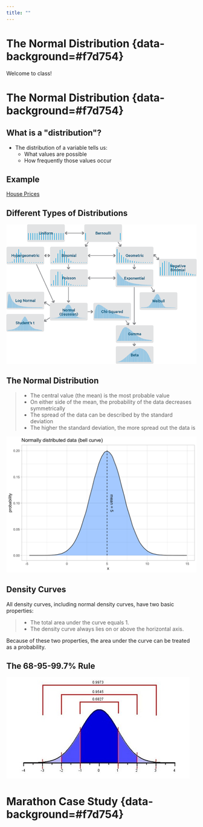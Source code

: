```yaml
---
title: ""
---
```


# The Normal Distribution {data-background=#f7d754}

Welcome to class!

# The Normal Distribution {data-background=#f7d754}

## What is a "distribution"?

- The distribution of a variable tells us:
   - What values are possible
   - How frequently those values occur
   
## Example

[House Prices](https://www.google.com/search?q=house+prices+distribution&rlz=1C1GCEJ_enUS882US882&sxsrf=ALeKk03tXT3KdKDrHQSnMdHURLxSwFykTA:1602547328772&source=lnms&tbm=isch&sa=X&ved=2ahUKEwjTpJGCorDsAhWOrp4KHa31BYoQ_AUoAnoECBUQBA&biw=1920&bih=937)

## Different Types of Distributions

![](images/distributions.png)

## The Normal Distribution

>- The central value (the mean) is the most probable value
>- On either side of the mean, the probability of the data decreases symmetrically
>- The spread of the data can be described by the standard deviation
>- The higher the standard deviation, the more spread out the data is

![](images/normal_dist.png)

## Density Curves

All density curves, including normal density curves, have two basic properties:

>- The total area under the curve equals 1.
>- The density curve always lies on or above the horizontal axis.

Because of these two properties, the area under the curve can be treated as a probability.

## The 68-95-99.7% Rule

![](images/689599_rule.png)

# Marathon Case Study {data-background=#f7d754}

<!--------------

## Marathon Data

## Types of Charts

## Any questions about the upcoming case study?











# Visualizating variables on maps {data-background=#6897bb}

## Using geographic region chloropleths

![](images/other/NYT_corona_per_map.png)

## Using dots

![](images/other/NYT_corona_cases_map.png)


## Making maps in Tableau

> - [Get Started Mapping with Tableau](https://help.tableau.com/current/pro/desktop/en-us/buildexamples_maps.htm)
> - Multiple data sets in one Tableau file
> - Joining data sets in a Tableau file


# Case Study {data-background=#6897bb}

## Data interrogation time

Can you find an interesting spatial relationship (lat, long, state, elevation) to race times?

------------->
